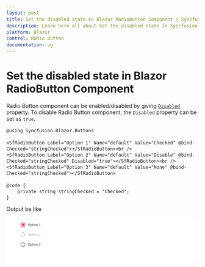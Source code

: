 ```yaml
---
layout: post
title: Set the disabled state in Blazor RadioButton Component | Syncfusion
description: Learn here all about Set the disabled state in Syncfusion Blazor RadioButton component and more.
platform: Blazor
control: Radio Button
documentation: ug
---
```


# Set the disabled state in Blazor RadioButton Component

Radio Button component can be enabled/disabled by giving [`Disabled`](https://help.syncfusion.com/cr/blazor/Syncfusion.Blazor.Buttons.SfRadioButton-1.html) property. To disable Radio Button component,
the `Disabled` property can be set as `true`.

```cshtml
@using Syncfusion.Blazor.Buttons

<SfRadioButton Label="Option 1" Name="default" Value="Checked" @bind-Checked="stringChecked"></SfRadioButton><br />
<SfRadioButton Label="Option 2" Name="default" Value="Disable" @bind-Checked="stringChecked" Disabled="true"></SfRadioButton><br />
<SfRadioButton Label="Option 3" Name="default" Value="None" @bind-Checked="stringChecked"></SfRadioButton>

@code {
    private string stringChecked = "Checked";
}

```

Output be like

![Radio Button Sample](./../images/rb-disabled.png)